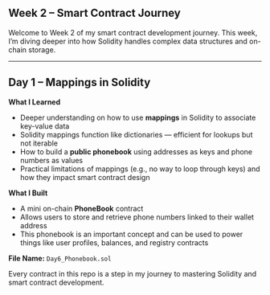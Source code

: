 ## Week 2 – Smart Contract Journey

Welcome to Week 2 of my smart contract development journey. This week, I’m diving deeper into how Solidity handles complex data structures and on-chain storage.

---

## Day 1 – Mappings in Solidity  
**What I Learned**  
- Deeper understanding on how to use **mappings** in Solidity to associate key-value data  
- Solidity mappings function like dictionaries — efficient for lookups but not iterable  
- How to build a **public phonebook** using addresses as keys and phone numbers as values  
- Practical limitations of mappings (e.g., no way to loop through keys) and how they impact smart contract design

**What I Built**  
- A mini on-chain **PhoneBook** contract  
- Allows users to store and retrieve phone numbers linked to their wallet address  
- This phonebook is an important concept and can be used to power things like user profiles, balances, and registry contracts

**File Name:** `Day6_Phonebook.sol`  

Every contract in this repo is a step in my journey to mastering Solidity and smart contract development.
